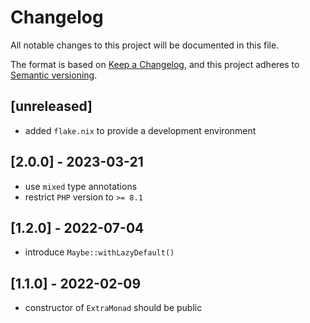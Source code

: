 # Changelog

All notable changes to this project will be documented in this file.

The format is based on [Keep a Changelog](https://keepachangelog.com/en/1.0.0/),
and this project adheres to [Semantic versioning](http://semver.org/).

## [unreleased]

- added `flake.nix` to provide a development environment

## [2.0.0] - 2023-03-21

- use `mixed` type annotations
- restrict `PHP` version to `>= 8.1`

## [1.2.0] - 2022-07-04

- introduce `Maybe::withLazyDefault()`

## [1.1.0] - 2022-02-09

- constructor of `ExtraMonad` should be public
